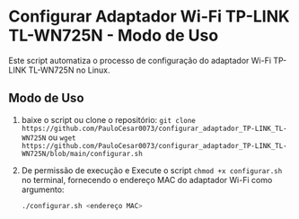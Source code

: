 # Configurar Adaptador Wi-Fi TP-LINK TL-WN725N - Modo de Uso

Este script automatiza o processo de configuração do adaptador Wi-Fi TP-LINK TL-WN725N no Linux.

## Modo de Uso



1. baixe o script ou clone o repositório:
`git clone https://github.com/PauloCesar0073/configurar_adaptador_TP-LINK_TL-WN725N` ou `wget https://github.com/PauloCesar0073/configurar_adaptador_TP-LINK_TL-WN725N/blob/main/configurar.sh`


2. De permissão de execução e Execute o script `chmod +x configurar.sh` no terminal,
 fornecendo o endereço MAC do adaptador Wi-Fi como argumento:

   ```bash
   ./configurar.sh <endereço MAC>



